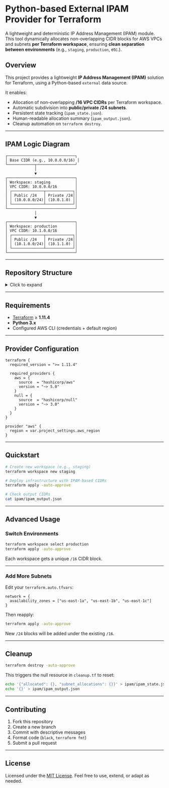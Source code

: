 

#  **Python-based External IPAM Provider for Terraform**

A lightweight and deterministic IP Address Management (IPAM) module. This tool dynamically allocates non-overlapping CIDR blocks for AWS VPCs and subnets **per Terraform workspace**, ensuring **clean separation between environments** (e.g., `staging`, `production`, etc.).

## Overview

This project provides a lightweight **IP Address Management (IPAM)** solution for Terraform, using a Python-based `external` data source.

It enables:

* Allocation of non-overlapping **/16 VPC CIDRs** per Terraform workspace.
* Automatic subdivision into **public/private /24 subnets**.
* Persistent state tracking (`ipam_state.json`).
* Human-readable allocation summary (`ipam_output.json`).
* Cleanup automation on `terraform destroy`.

---

## IPAM Logic Diagram

```text
┌──────────────────────────────┐
│ Base CIDR (e.g., 10.0.0.0/16) │
└────────────┬─────────────────┘
             │
             ▼
┌──────────────────────────────┐
│ Workspace: staging           │
│ VPC CIDR: 10.0.0.0/16        │
│ ┌──────────────┬────────────┐│
│ │ Public /24   │ Private /24││
│ │ (10.0.0.0/24)│ (10.0.1.0) ││
│ └──────────────┴────────────┘│
└──────────────────────────────┘
             │
             ▼
┌──────────────────────────────┐
│ Workspace: production        │
│ VPC CIDR: 10.1.0.0/16        │
│ ┌──────────────┬────────────┐│
│ │ Public /24   │ Private /24││
│ │ (10.1.0.0/24)│ (10.1.1.0) ││
│ └──────────────┴────────────┘│
└──────────────────────────────┘
```

---

## Repository Structure

<details>
<summary>Click to expand</summary>

```
.
├── LICENSE
├── .gitignore
├── .terraform.lock.hcl
├── main.tf                     # Root module entry point
├── providers.tf                # Provider setup (AWS, external)
├── variables.tf                # Global variables
├── locals.tf                   # Global local values
├── outputs.tf                  # Root outputs
├── terraform.auto.tfvars       # Env-specific configuration
├── ipam/
│   ├── ipam_provider.py        # Python logic for dynamic IP allocation
│   ├── ipam_state.json         # Persistent state of all CIDRs
│   └── ipam_output.json        # Workspace-specific summary
└── modules/
    └── network/
        ├── variables.tf
        ├── locals.tf
        ├── vpc.tf              # AWS resources (VPC, Subnets, IGW, NAT, etc.)
        ├── cleanup.tf          # IPAM state reset via null_resource
        └── outputs.tf
```

</details>

---

## Requirements

* [Terraform](https://www.terraform.io/) ≥ **1.11.4**
* **Python 3.x**
* Configured AWS CLI (credentials + default region)

---

## Provider Configuration

```hcl
terraform {
  required_version = ">= 1.11.4"

  required_providers {
    aws = {
      source  = "hashicorp/aws"
      version = "~> 5.0"
    }
    null = {
      source  = "hashicorp/null"
      version = "~> 3.0"
    }
  }
}

provider "aws" {
  region = var.project_settings.aws_region
}
```

---

## Quickstart

```bash
# Create new workspace (e.g., staging)
terraform workspace new staging

# Deploy infrastructure with IPAM-based CIDRs
terraform apply -auto-approve

# Check output CIDRs
cat ipam/ipam_output.json
```

---

## Advanced Usage

### Switch Environments

```bash
terraform workspace select production
terraform apply -auto-approve
```

Each workspace gets a unique `/16` CIDR block.

---

### Add More Subnets

Edit your `terraform.auto.tfvars`:

```hcl
network = {
  availability_zones = ["us-east-1a", "us-east-1b", "us-east-1c"]
}
```

Then reapply:

```bash
terraform apply -auto-approve
```

New `/24` blocks will be added under the existing `/16`.

---

## Cleanup

```bash
terraform destroy -auto-approve
```

This triggers the null resource in `cleanup.tf` to reset:

```bash
echo '{"allocated": {}, "subnet_allocations": {}}' > ipam/ipam_state.json
echo '{}' > ipam/ipam_output.json
```

---

## Contributing

1. Fork this repository
2. Create a new branch
3. Commit with descriptive messages
4. Format code (`black`, `terraform fmt`)
5. Submit a pull request

---

## License

Licensed under the [MIT License](LICENSE).
Feel free to use, extend, or adapt as needed.

